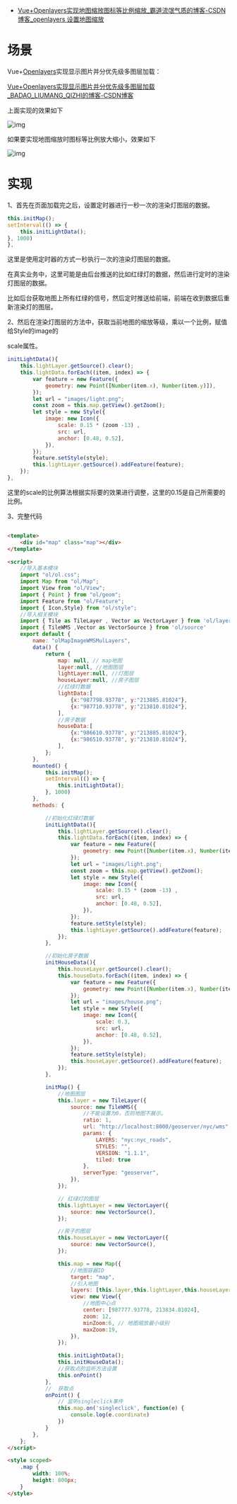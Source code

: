 - [Vue+Openlayers实现地图缩放图标等比例缩放_霸道流氓气质的博客-CSDN博客_openlayers 设置地图缩放](https://blog.csdn.net/BADAO_LIUMANG_QIZHI/article/details/121236588)

# 场景

Vue+[Openlayers](https://so.csdn.net/so/search?q=Openlayers&spm=1001.2101.3001.7020)实现显示图片并分优先级多图层加载：

[Vue+Openlayers实现显示图片并分优先级多图层加载_BADAO_LIUMANG_QIZHI的博客-CSDN博客](https://blog.csdn.net/BADAO_LIUMANG_QIZHI/article/details/121235987)

上面实现的效果如下



![img](https://img-blog.csdnimg.cn/3cf6d931fadf405e8f049a86387073b3.jpg?x-oss-process=image/watermark,type_ZHJvaWRzYW5zZmFsbGJhY2s,shadow_50,text_Q1NETiBA6Zy46YGT5rWB5rCT5rCU6LSo,size_20,color_FFFFFF,t_70,g_se,x_16)

如果要实现地图缩放时图标等比例放大缩小，效果如下



![img](https://img-blog.csdnimg.cn/55ffc5dc537543bbbd3fe6303249ce3f.gif)

# 实现

1、首先在页面加载完之后，设置定时器进行一秒一次的渲染灯图层的数据。

```javascript
this.initMap();
setInterval(() => {
    this.initLightData();
}, 1000)
},
```

这里是使用定时器的方式一秒执行一次的渲染灯图层的数据。

在真实业务中，这里可能是由后台推送的比如红绿灯的数据，然后进行定时的渲染灯图层的数据。

比如后台获取地图上所有红绿的信号，然后定时推送给前端，前端在收到数据后重新渲染灯的图层。

2、然后在渲染灯图层的方法中，获取当前地图的缩放等级，乘以一个比例，赋值给Style的image的

scale属性。

```javascript
initLightData(){
    this.lightLayer.getSource().clear();
    this.lightData.forEach((item, index) => {
        var feature = new Feature({
            geometry: new Point([Number(item.x), Number(item.y)]),
        });
        let url = "images/light.png";
        const zoom = this.map.getView().getZoom();
        let style = new Style({
            image: new Icon({
                scale: 0.15 * (zoom -13) ,
                src: url,
                anchor: [0.48, 0.52],
            }),
        });
        feature.setStyle(style);
        this.lightLayer.getSource().addFeature(feature);
    });
},
```

这里的scale的比例算法根据实际要的效果进行调整，这里的0.15是自己所需要的比例。

3、完整代码

```html

<template>
    <div id="map" class="map"></div>
</template>

<script>
    //导入基本模块
    import "ol/ol.css";
    import Map from "ol/Map";
    import View from "ol/View";
    import { Point } from "ol/geom";
    import Feature from "ol/Feature";
    import { Icon,Style} from "ol/style";
    //导入相关模块
    import { Tile as TileLayer , Vector as VectorLayer } from 'ol/layer'
    import { TileWMS ,Vector as VectorSource } from 'ol/source'
    export default {
        name: "olMapImageWMSMulLayers",
        data() {
            return {
                map: null, // map地图
                layer:null, //地图图层
                lightLayer:null, //灯图层
                houseLayer:null, //房子图层
                //红绿灯数据
                lightData:[
                    {x:"987798.93778", y:"213885.81024"},
                    {x:"987710.93778", y:"213810.81024"},
                ],
                //房子数据
                houseData:[
                    {x:"986610.93778", y:"213885.81024"},
                    {x:"986510.93778", y:"213810.81024"},
                ],
            };
        },
        mounted() {
            this.initMap();
            setInterval(() => {
                this.initLightData();
            }, 1000)
        },
        methods: {

            //初始化红绿灯数据
            initLightData(){
                this.lightLayer.getSource().clear();
                this.lightData.forEach((item, index) => {
                    var feature = new Feature({
                        geometry: new Point([Number(item.x), Number(item.y)]),
                    });
                    let url = "images/light.png";
                    const zoom = this.map.getView().getZoom();
                    let style = new Style({
                        image: new Icon({
                            scale: 0.15 * (zoom -13) ,
                            src: url,
                            anchor: [0.48, 0.52],
                        }),
                    });
                    feature.setStyle(style);
                    this.lightLayer.getSource().addFeature(feature);
                });
            },

            //初始化房子数据
            initHouseData(){
                this.houseLayer.getSource().clear();
                this.houseData.forEach((item, index) => {
                    var feature = new Feature({
                        geometry: new Point([Number(item.x), Number(item.y)]),
                    });
                    let url = "images/house.png";
                    let style = new Style({
                        image: new Icon({
                            scale: 0.3,
                            src: url,
                            anchor: [0.48, 0.52],
                        }),
                    });
                    feature.setStyle(style);
                    this.houseLayer.getSource().addFeature(feature);
                });
            },

            initMap() {
                //地图图层
                this.layer = new TileLayer({
                    source: new TileWMS({
                        //不能设置为0，否则地图不展示。
                        ratio: 1,
                        url: "http://localhost:8000/geoserver/nyc/wms",
                        params: {
                            LAYERS: "nyc:nyc_roads",
                            STYLES: "",
                            VERSION: "1.1.1",
                            tiled: true
                        },
                        serverType: "geoserver",
                    }),
                });

                // 红绿灯的图层
                this.lightLayer = new VectorLayer({
                    source: new VectorSource(),
                });

                //房子的图层
                this.houseLayer = new VectorLayer({
                    source: new VectorSource(),
                });

                this.map = new Map({
                    //地图容器ID
                    target: "map",
                    //引入地图
                    layers: [this.layer,this.lightLayer,this.houseLayer],
                    view: new View({
                        //地图中心点
                        center: [987777.93778, 213834.81024],
                        zoom: 12,
                        minZoom:6, // 地图缩放最小级别
                        maxZoom:19,
                    }),
                });

                this.initLightData();
                this.initHouseData();
                //获取点的监听方法设置
                this.onPoint()
            },
            //  获取点
            onPoint() {
                // 监听singleclick事件
                this.map.on('singleclick', function(e) {
                    console.log(e.coordinate)
                })
            }
        },
    };
</script>

<style scoped>
    .map {
        width: 100%;
        height: 800px;
    }
</style>
```